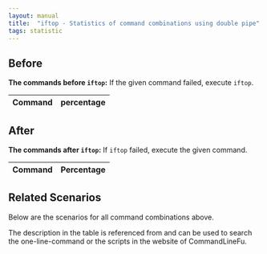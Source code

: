 ```yaml
---
layout: manual
title:  "iftop - Statistics of command combinations using double pipe"
tags: statistic
---
```


## Before

__The commands before `iftop`:__ If the given command failed, execute `iftop`.

| Command | percentage |
|--------|--------|



## After

__The commands after `iftop`:__ If `iftop` failed, execute the given command.

| Command | Percentage | 
|-------|--------|



## Related Scenarios

Below are the scenarios for all command combinations above.

The description in the table is referenced from and can be used to search the one-line-command or the scripts in the website of CommandLineFu.




